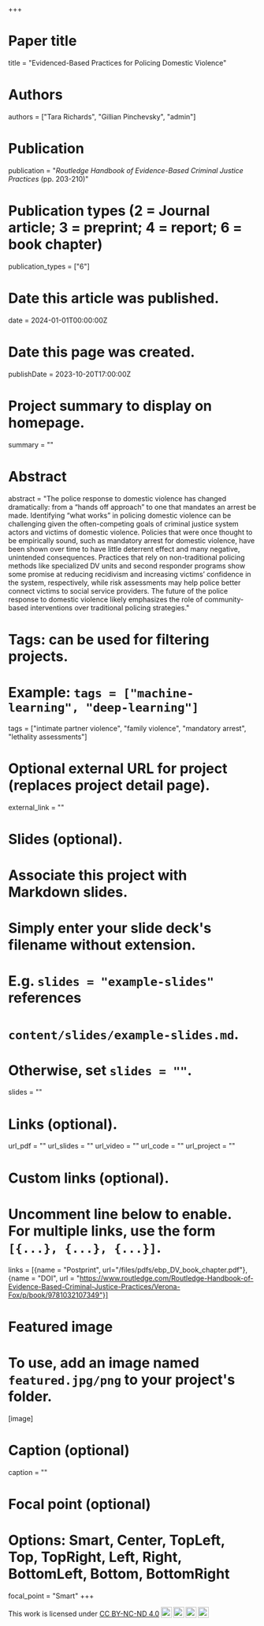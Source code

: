 +++
# Paper title
title = "Evidenced-Based Practices for Policing Domestic Violence"

# Authors
authors = ["Tara Richards", "Gillian Pinchevsky", "admin"]

# Publication
publication = "*Routledge Handbook of Evidence-Based Criminal Justice Practices* (pp. 203-210)"

# Publication types (2 = Journal article; 3 = preprint; 4 = report; 6 = book chapter)
publication_types = ["6"]

# Date this article was published.
date = 2024-01-01T00:00:00Z

# Date this page was created.
publishDate = 2023-10-20T17:00:00Z

# Project summary to display on homepage.
summary = ""

# Abstract
abstract = "The police response to domestic violence has changed dramatically: from a “hands off approach” to one that mandates an arrest be made. Identifying “what works” in policing domestic violence can be challenging given the often-competing goals of criminal justice system actors and victims of domestic violence. Policies that were once thought to be empirically sound, such as mandatory arrest for domestic violence, have been shown over time to have little deterrent effect and many negative, unintended consequences. Practices that rely on non-traditional policing methods like specialized DV units and second responder programs show some promise at reducing recidivism and increasing victims’ confidence in the system, respectively, while risk assessments may help police better connect victims to social service providers. The future of the police response to domestic violence likely emphasizes the role of community-based interventions over traditional policing strategies."

# Tags: can be used for filtering projects.
# Example: `tags = ["machine-learning", "deep-learning"]`
tags = ["intimate partner violence", "family violence", "mandatory arrest", "lethality assessments"]

# Optional external URL for project (replaces project detail page).
external_link = ""

# Slides (optional).
#   Associate this project with Markdown slides.
#   Simply enter your slide deck's filename without extension.
#   E.g. `slides = "example-slides"` references 
#   `content/slides/example-slides.md`.
#   Otherwise, set `slides = ""`.
slides = ""

# Links (optional).
url_pdf = ""
url_slides = ""
url_video = ""
url_code = ""
url_project = ""

# Custom links (optional).
#   Uncomment line below to enable. For multiple links, use the form `[{...}, {...}, {...}]`.
links = [{name = "Postprint", url="/files/pdfs/ebp_DV_book_chapter.pdf"}, {name = "DOI", url = "https://www.routledge.com/Routledge-Handbook-of-Evidence-Based-Criminal-Justice-Practices/Verona-Fox/p/book/9781032107349"}]

# Featured image
# To use, add an image named `featured.jpg/png` to your project's folder. 
[image]
  # Caption (optional)
  caption = ""
  
  # Focal point (optional)
  # Options: Smart, Center, TopLeft, Top, TopRight, Left, Right, BottomLeft, Bottom, BottomRight
  focal_point = "Smart"
+++

<p xmlns:cc="http://creativecommons.org/ns#" >This work is licensed under <a href="http://creativecommons.org/licenses/by-nc-nd/4.0/?ref=chooser-v1" target="_blank" rel="license noopener noreferrer" style="display:inline-block;">CC BY-NC-ND 4.0<img style="height:22px!important;margin-left:3px;vertical-align:text-bottom;" src="https://mirrors.creativecommons.org/presskit/icons/cc.svg?ref=chooser-v1"><img style="height:22px!important;margin-left:3px;vertical-align:text-bottom;" src="https://mirrors.creativecommons.org/presskit/icons/by.svg?ref=chooser-v1"><img style="height:22px!important;margin-left:3px;vertical-align:text-bottom;" src="https://mirrors.creativecommons.org/presskit/icons/nc.svg?ref=chooser-v1"><img style="height:22px!important;margin-left:3px;vertical-align:text-bottom;" src="https://mirrors.creativecommons.org/presskit/icons/nd.svg?ref=chooser-v1"></a></p>
